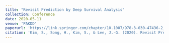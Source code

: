 ```yaml
---
title: "Revisit Prediction by Deep Survival Analysis"
collection: Conference
date: 2020-05-11
venue: 'PAKDD'
paperurl: 'https://link.springer.com/chapter/10.1007/978-3-030-47436-2_39'
citation: 'Kim, S., Song, H., Kim, S., & Lee, J.-G. (2020). Revisit Prediction by Deep Survival Analysis. PAKDD.'
---
```

